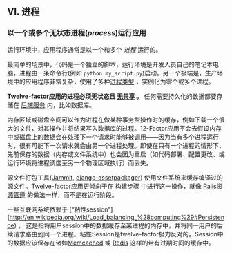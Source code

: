 ## VI. 进程
### 以一个或多个无状态进程(*process*)运行应用

运行环境中，应用程序通常是以一个和多个 *进程* 运行的。

最简单的场景中，代码是一个独立的脚本，运行环境是开发人员自己的笔记本电脑，进程由一条命令行(例如 `python my_script.py`)启动。另一个极端是，生产环境中的应用程序非常复杂，使用了多种[进程类型](/concurrency) ，实例化为零个或多个进程。

**Twelve-factor应用的进程必须无状态且 [无共享](http://en.wikipedia.org/wiki/Shared_nothing_architecture) 。** 任何需要持久化的数据都要存储在 [后端服务](/backing-services) 内，比如数据库。

内存区域或磁盘空间可以作为进程在做某种事务型操作时的缓存，例如下载一个很大的文件，对其操作并将结果写入数据库的过程。12-Factor应用不会去假设内存中或磁盘上的数据会在处理下一个请求时能够被调用——因为当有多个进程运行时，很有可能下一次请求就会由另一个进程处理。即使在只有一个进程的情形下，先前保存的数据（内存或文件系统中）也会因为重启（如代码部署、配置更改、或运行环境将进程调度至另一个物理区域执行）而丢失。

源文件打包工具([Jammit](http://documentcloud.github.com/jammit/), [django-assetpackager](http://code.google.com/p/django-assetpackager/)) 使用文件系统来缓存编译过的源文件。Twelve-factor应用更倾向于在 [构建步骤](/build-release-run) 中进行这一操作，就像 [Rails资源管道](http://ryanbigg.com/guides/asset_pipeline.html) 的做法一样，而不是在运行阶段。

一些互联网系统依赖于 [“粘性session”] (http://en.wikipedia.org/wiki/Load_balancing_%28computing%29#Persistence) ， 这是指将用户session中的数据缓存至某进程的内存中，并将同一用户的后续请求路由到同一个进程。粘性Session是twelve-factor极力反对的。Session中的数据应该保存在诸如[Memcached](http://memcached.org/) 或 [Redis](http://redis.io/) 这样的带有过期时间的缓存中。